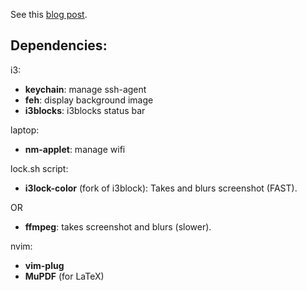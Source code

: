See this [blog post](https://developer.atlassian.com/blog/2016/02/best-way-to-store-dotfiles-git-bare-repo/).

## Dependencies:

i3:

* **keychain**: manage ssh-agent
* **feh**: display background image
* **i3blocks**: i3blocks status bar

laptop:

* **nm-applet**: manage wifi

lock.sh script:

* **i3lock-color** (fork of i3block): Takes and blurs screenshot (FAST).

OR

* **ffmpeg**: takes screenshot and blurs (slower).

nvim:

* **vim-plug**
* **MuPDF** (for LaTeX)
